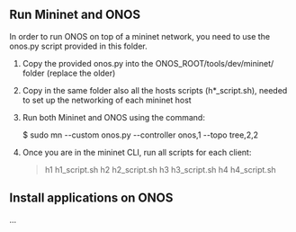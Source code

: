 ## Run Mininet and ONOS

In order to run ONOS on top of a mininet network, you need to use the onos.py script provided in this folder.

1. Copy the provided onos.py into the ONOS_ROOT/tools/dev/mininet/ folder (replace the older)

2. Copy in the same folder also all the hosts scripts (h*_script.sh), needed to set up the networking of each mininet host

3. Run both Mininet and ONOS using the command:

	$ sudo mn --custom onos.py --controller onos,1 --topo tree,2,2

4. Once you are in the mininet CLI, run all scripts for each client:

	> h1 h1_script.sh
	> h2 h2_script.sh
	> h3 h3_script.sh
	> h4 h4_script.sh

## Install applications on ONOS

...
